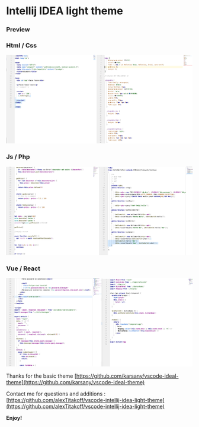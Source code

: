 # Intellij IDEA light theme
### Preview 

### Html / Css

![**Preview html css**](https://raw.githubusercontent.com/alexTitakoff/vscode-intellij-idea-light-theme/master/preview_html_css.jpg)

### Js / Php

![**Preview html css**](https://raw.githubusercontent.com/alexTitakoff/vscode-intellij-idea-light-theme/master/preview_js_php.jpg)

### Vue /  React

![**Preview html css**](https://raw.githubusercontent.com/alexTitakoff/vscode-intellij-idea-light-theme/master/preview_vue_react.jpg)













Thanks  for the basic theme [https://github.com/karsany/vscode-ideal-theme](https://github.com/karsany/vscode-ideal-theme)



Contact me for questions and additions :
[https://github.com/alexTitakoff/vscode-intellij-idea-light-theme](https://github.com/alexTitakoff/vscode-intellij-idea-light-theme)



**Enjoy!**

